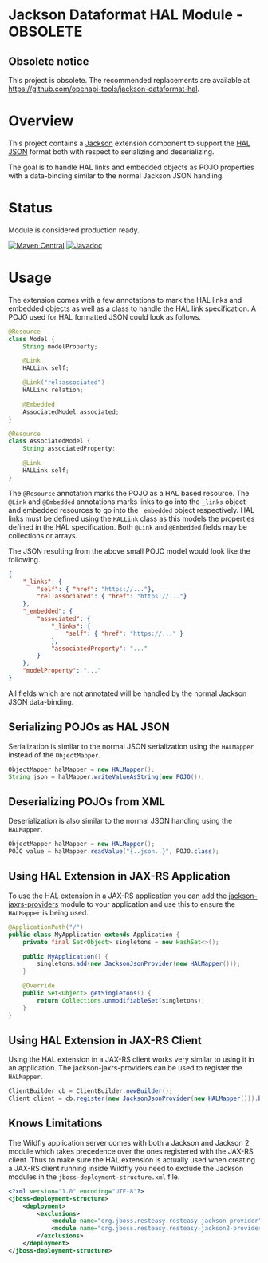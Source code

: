 # Jackson Dataformat HAL Module - OBSOLETE

## Obsolete notice

This project is obsolete.
The recommended replacements are available at https://github.com/openapi-tools/jackson-dataformat-hal.

# Overview

This project contains a [Jackson](http://wiki.fasterxml.com/JacksonHome) extension component to support the
[HAL JSON](http://tools.ietf.org/html/draft-kelly-json-hal) format both with respect to
serializing and deserializing.

The goal is to handle HAL links and embedded objects as POJO properties with a data-binding similar to
the normal Jackson JSON handling.

# Status
Module is considered production ready.

[![Maven Central](https://maven-badges.herokuapp.com/maven-central/dk.nykredit.jackson.dataformat/jackson-dataformat-hal/badge.svg)](https://maven-badges.herokuapp.com/maven-central/dk.nykredit.jackson.dataformat/jackson-dataformat-hal/)
[![Javadoc](https://javadoc-emblem.rhcloud.com/doc/dk.nykredit.jackson.dataformat/jackson-dataformat-hal/badge.svg)](https://www.javadoc.io/doc/dk.nykredit.jackson.dataformat/jackson-dataformat-hal)

# Usage

The extension comes with a few annotations to mark the HAL links and embedded objects as well as a class
to handle the HAL link specification. A POJO used for HAL formatted JSON could look as follows.

```java
@Resource
class Model {
    String modelProperty;

    @Link
    HALLink self;

    @Link("rel:associated")
    HALLink relation;

    @Embedded
    AssociatedModel associated;
}

@Resource
class AssociatedModel {
    String associatedProperty;

    @Link
    HALLink self;
}
```

The `@Resource` annotation marks the POJO as a HAL based resource. The `@Link` and `@Embedded` annotations
marks links to go into the `_links` object and embedded resources to go into the `_embedded` object respectively.
HAL links must be defined using the `HALLink` class as this models the properties defined in the HAL specification.
Both `@Link` and `@Embedded` fields may be collections or arrays.

The JSON resulting from the above small POJO model would look like the following.

```json
{
    "_links": {
        "self": { "href": "https://..."},
        "rel:associated": { "href": "https://..."}
    },
    "_embedded": {
        "associated": {
            "_links": {
                "self": { "href": "https://..." }
            },
            "associatedProperty": "..."
        }
    },
    "modelProperty": "..."
}
```

All fields which are not annotated will be handled by the normal Jackson JSON data-binding.

## Serializing POJOs as HAL JSON

Serialization is similar to the normal JSON serialization using the `HALMapper` instead of the
`ObjectMapper`.

```java
ObjectMapper halMapper = new HALMapper();
String json = halMapper.writeValueAsString(new POJO());
```

## Deserializing POJOs from XML

Deserialization is also similar to the normal JSON handling using the `HALMapper`.

```java
ObjectMapper halMapper = new HALMapper();
POJO value = halMapper.readValue("{..json..}", POJO.class);
```

## Using HAL Extension in JAX-RS Application

To use the HAL extension in a JAX-RS application you can add the [jackson-jaxrs-providers](https://github.com/FasterXML/jackson-jaxrs-providers) module
to your application and use this to ensure the `HALMapper` is being used.

```java
@ApplicationPath("/")
public class MyApplication extends Application {
    private final Set<Object> singletons = new HashSet<>();

    public MyApplication() {
        singletons.add(new JacksonJsonProvider(new HALMapper()));
    }

    @Override
    public Set<Object> getSingletons() {
        return Collections.unmodifiableSet(singletons);
    }
}
```

## Using HAL Extension in JAX-RS Client

Using the HAL extension in a JAX-RS client works very similar to using it in an application. The
jackson-jaxrs-providers can be used to register the `HALMapper`.

```java
ClientBuilder cb = ClientBuilder.newBuilder();
Client client = cb.register(new JacksonJsonProvider(new HALMapper())).build();
```

## Knows Limitations

The Wildfly application server comes with both a Jackson and Jackson 2 module which takes precedence
over the ones registered with the JAX-RS client. Thus to make sure the HAL extension is actually
used when creating a JAX-RS client running inside Wildfly you need to exclude the Jackson modules in
the `jboss-deployment-structure.xml` file.

```xml
<?xml version="1.0" encoding="UTF-8"?>
<jboss-deployment-structure>
    <deployment>
        <exclusions>
            <module name="org.jboss.resteasy.resteasy-jackson-provider"/>
            <module name="org.jboss.resteasy.resteasy-jackson2-provider"/>
        </exclusions>
    </deployment>
</jboss-deployment-structure>
```
